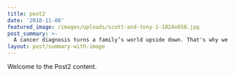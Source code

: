 ```yaml
---
title: post2
date: '2018-11-08'
featured_image: /images/uploads/scott-and-tony-1-1024x650.jpg
post_summary: >-
  A cancer diagnosis turns a family’s world upside down. That's why we're doing this.
layout: post/summary-with-image
---
```


Welcome to the Post2 content.